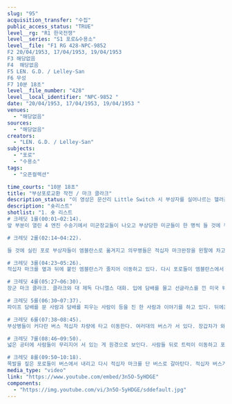 ```yaml
---
slug: "95"
acquisition_transfer: "수집"
public_access_status: "TRUE"
level__rg: "R1 한국전쟁"
level__series: "S1 포로&수용소"
level__file: "F1 RG 428-NPC-9852 
F2 20/04/1953, 17/04/1953, 19/04/1953 
F3 해당없음 
F4  해당없음 
F5 LEN. G.D. / Lelley-San
F6 무성
F7 10분 18초"
level__file_number: "428"
level__local_identifier: "NPC-9852 "
date: "20/04/1953, 17/04/1953, 19/04/1953 "
venues: 
  - "해당없음"
sources: 
  - "해당없음"
creators: 
  - "LEN. G.D. / Lelley-San"
subjects: 
  - "포로"
  - "수용소"
tags: 
  - "오픈컬렉션"

time_courts: "10분 18초"
title: "부상포로교환 작전 / 마크 클라크"
description_status: "이 영상은 문산리 Little Switch 시 부상자를 실어나르는 헬러콥터와 적십자 버스들에 대한 장면을 담았다."
description: "숏리스트"
shotlist: "1. 숏 리스트
# 크레딧 1롤(00:01~02:14). 
앞 부분이 열린 4 엔진 수송기에서 미군장교들이 나오고 부상당한 미군들이 한 명씩 들 것에 누운 채로 실려 나온다. 계속 부상자를 들 것에 실어 내리는 장면. 경미한 부상자는 실내가운을 입고 의무병이 옆에서 보조하면서 걸어 나오고 있다. 부상병들은 고급 승용차로 이동한다.

# 크레딧 2롤(02:14~04:22). 

들 것에 실린 포로 부상자들이 엠블란스로 옮겨지고 의무병들은 적십자 마크완장을 왼팔에 차고 있다. 목발을 짚은 사람들과 짐을 든 사람들도 함께 타고 있다. 미군이 엠블란스 문을 닫고 문 위에 뭔가를 적는다. 

# 크레딧 3롤(04:23~05:26). 
적십자 마크를 옆과 뒤에 붙인 엠블란스가 줄지어 이동하고 있다. 다시 포로들이 엠블란스에서 내린다. 포로들은 가슴에 표지를 달고 있다.

# 크레딧 4롤(05:27~06:30).
장군 마크 클라크. 클라크와 대 제독 다니엘스 대화. 입에 담배를 물고 선글라스를 낀 미국 웨이 파 (Weyland, USAF) 중위가 차에서 나와 다니엘스와 클라크와 악수. 클라크와 직원의 대화. 다니엘스가 마이크와 대화. VIP들이 걸어나오고 수많은 카메라와 마이크 앞에서 클라크 장군이 인터뷰에 응하고 있다.  

# 크레딧 5롤(06:30~07:37).
파이프 담배를 문 사람과 담배를 피우는 사람이 등을 진 한 사람과 이야기를 하고 있다. 뒤에는 촬영장비를 든 미군이 있다. 다니엘스 제독이 인터뷰에 응하고 있다. HO3S 헬리콥터에 진입하는 다니엘스 및 기타 임원 헬기가 이륙한다. 14) 북한장교들과 병사들이 막사에서 나와 지프차에 올라타고 간다. 

# 크레딧 6롤(07:38~08:45).
부상병들이 커다란 버스 적십자 차량에 타고 이동한다. 여러대의 버스가 서 있다. 장갑차가 와서 섰다. 어두운 밤에 포로들이 무리지어 서 있다.

# 크레딧 7롤(08:46~09:50).
넓은 공터에 사람들이 무리지어 서 있는 게 원경으로 보인다. 사람들 뒤로 트럭이 이동하고 포로부상병들이 짐을 들고 U.S.A.라고 적힌 버스에 오른다. 배에서 포로들이 내리고 있다. 

# 크레딧 8롤(09:50~10:18).
목발을 짚은 포로들이 버스에서 내리고 다시 적십자 마크를 단 버스로 갈아탄다. 적십자 버스가 도착한다.  "
media_type: "video"
link: "https://www.youtube.com/embed/3n5O-5yHDGE"
components: 
  - "https://img.youtube.com/vi/3n5O-5yHDGE/sddefault.jpg"
---
```

